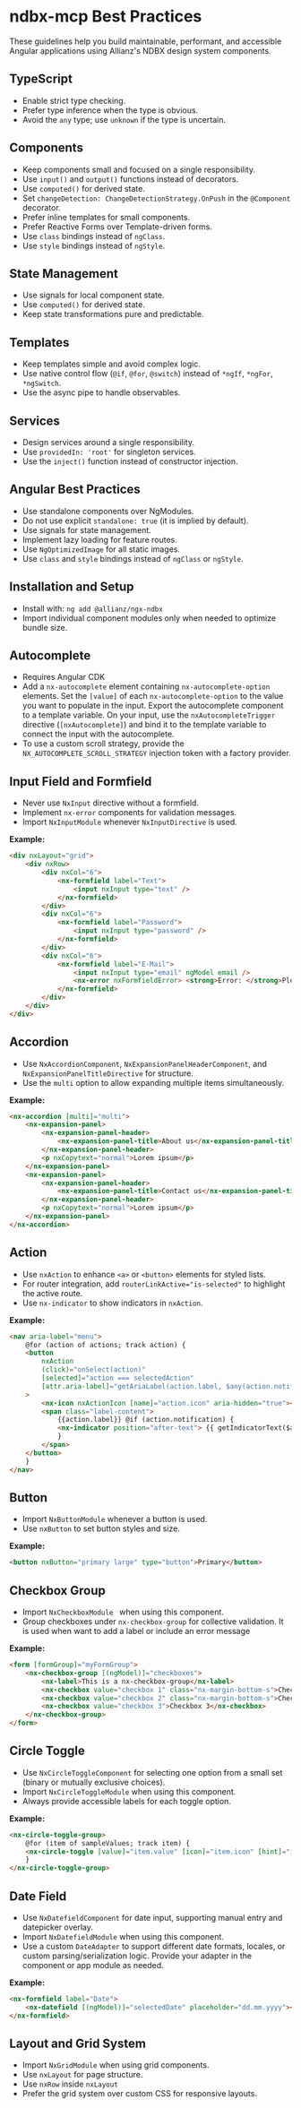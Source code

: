 # ndbx-mcp Best Practices

These guidelines help you build maintainable, performant, and accessible Angular applications using Allianz's NDBX design system components.

## TypeScript

- Enable strict type checking.
- Prefer type inference when the type is obvious.
- Avoid the `any` type; use `unknown` if the type is uncertain.

## Components

- Keep components small and focused on a single responsibility.
- Use `input()` and `output()` functions instead of decorators.
- Use `computed()` for derived state.
- Set `changeDetection: ChangeDetectionStrategy.OnPush` in the `@Component` decorator.
- Prefer inline templates for small components.
- Prefer Reactive Forms over Template-driven forms.
- Use `class` bindings instead of `ngClass`.
- Use `style` bindings instead of `ngStyle`.

## State Management

- Use signals for local component state.
- Use `computed()` for derived state.
- Keep state transformations pure and predictable.

## Templates

- Keep templates simple and avoid complex logic.
- Use native control flow (`@if`, `@for`, `@switch`) instead of `*ngIf`, `*ngFor`, `*ngSwitch`.
- Use the async pipe to handle observables.

## Services

- Design services around a single responsibility.
- Use `providedIn: 'root'` for singleton services.
- Use the `inject()` function instead of constructor injection.

## Angular Best Practices

- Use standalone components over NgModules.
- Do not use explicit `standalone: true` (it is implied by default).
- Use signals for state management.
- Implement lazy loading for feature routes.
- Use `NgOptimizedImage` for all static images.
- Use `class` and `style` bindings instead of `ngClass` or `ngStyle`.

## Installation and Setup

- Install with: `ng add @allianz/ngx-ndbx`
- Import individual component modules only when needed to optimize bundle size.

## Autocomplete

- Requires Angular CDK
- Add a `nx-autocomplete` element containing `nx-autocomplete-option` elements. Set the `[value]` of each `nx-autocomplete-option` to the value you want to populate in the input. Export the autocomplete component to a template variable. On your input, use the `nxAutocompleteTrigger` directive (`[nxAutocomplete]`) and bind it to the template variable to connect the input with the autocomplete.
- To use a custom scroll strategy, provide the `NX_AUTOCOMPLETE_SCROLL_STRATEGY` injection token with a factory provider.

## Input Field and Formfield

- Never use `NxInput` directive without a formfield.
- Implement `nx-error` components for validation messages.
- Import `NxInputModule` whenever `NxInputDirective` is used.

**Example:**

```html
<div nxLayout="grid">
    <div nxRow>
        <div nxCol="6">
            <nx-formfield label="Text">
                <input nxInput type="text" />
            </nx-formfield>
        </div>
        <div nxCol="6">
            <nx-formfield label="Password">
                <input nxInput type="password" />
            </nx-formfield>
        </div>
        <div nxCol="6">
            <nx-formfield label="E-Mail">
                <input nxInput type="email" ngModel email />
                <nx-error nxFormfieldError> <strong>Error: </strong>Please type in a valid email address </nx-error>
            </nx-formfield>
        </div>
    </div>
</div>
```

## Accordion

- Use `NxAccordionComponent`, `NxExpansionPanelHeaderComponent`, and `NxExpansionPanelTitleDirective` for structure.
- Use the `multi` option to allow expanding multiple items simultaneously.

**Example:**

```html
<nx-accordion [multi]="multi">
    <nx-expansion-panel>
        <nx-expansion-panel-header>
            <nx-expansion-panel-title>About us</nx-expansion-panel-title>
        </nx-expansion-panel-header>
        <p nxCopytext="normal">Lorem ipsum</p>
    </nx-expansion-panel>
    <nx-expansion-panel>
        <nx-expansion-panel-header>
            <nx-expansion-panel-title>Contact us</nx-expansion-panel-title>
        </nx-expansion-panel-header>
        <p nxCopytext="normal">Lorem ipsum</p>
    </nx-expansion-panel>
</nx-accordion>
```

## Action

- Use `nxAction` to enhance `<a>` or `<button>` elements for styled lists.
- For router integration, add `routerLinkActive="is-selected"` to highlight the active route.
- Use `nx-indicator` to show indicators in `nxAction`.

**Example:**

```html
<nav aria-label="menu">
    @for (action of actions; track action) {
    <button
        nxAction
        (click)="onSelect(action)"
        [selected]="action === selectedAction"
        [attr.aria-label]="getAriaLabel(action.label, $any(action.notificationCount), action.notification)"
    >
        <nx-icon nxActionIcon [name]="action.icon" aria-hidden="true"></nx-icon>
        <span class="label-content">
            {{action.label}} @if (action.notification) {
            <nx-indicator position="after-text"> {{ getIndicatorText($any(action.notificationCount)) }} </nx-indicator>
            }
        </span>
    </button>
    }
</nav>
```

## Button

- Import `NxButtonModule` whenever a button is used.
- Use `nxButton` to set button styles and size.

**Example:**

```html
<button nxButton="primary large" type="button">Primary</button>
```

## Checkbox Group

- Import `NxCheckboxModule ` when using this component.
- Group checkboxes under `nx-checkbox-group` for collective validation. It is used when want to add a label or include an error message

**Example:**

```html
<form [formGroup]="myFormGroup">
    <nx-checkbox-group [(ngModel)]="checkboxes">
        <nx-label>This is a nx-checkbox-group</nx-label>
        <nx-checkbox value="checkbox 1" class="nx-margin-bottom-s">Checkbox 1</nx-checkbox>
        <nx-checkbox value="checkbox 2" class="nx-margin-bottom-s">Checkbox 2</nx-checkbox>
        <nx-checkbox value="checkbox 3">Checkbox 3</nx-checkbox>
    </nx-checkbox-group>
</form>
```

## Circle Toggle

- Use `NxCircleToggleComponent` for selecting one option from a small set (binary or mutually exclusive choices).
- Import `NxCircleToggleModule` when using this component.
- Always provide accessible labels for each toggle option.

**Example:**

```html
<nx-circle-toggle-group>
    @for (item of sampleValues; track item) {
    <nx-circle-toggle [value]="item.value" [icon]="item.icon" [hint]="item.hint" [label]="item.label"></nx-circle-toggle>
    }
</nx-circle-toggle-group>
```

## Date Field

- Use `NxDatefieldComponent` for date input, supporting manual entry and datepicker overlay.
- Import `NxDatefieldModule` when using this component.
- Use a custom `DateAdapter` to support different date formats, locales, or custom parsing/serialization logic. Provide your adapter in the component or app module as needed.

**Example:**

```html
<nx-formfield label="Date">
    <nx-datefield [(ngModel)]="selectedDate" placeholder="dd.mm.yyyy"></nx-datefield>
</nx-formfield>
```

## Layout and Grid System

- Import `NxGridModule` when using grid components.
- Use `nxLayout` for page structure.
- Use `nxRow` inside `nxLayout`
- Prefer the grid system over custom CSS for responsive layouts.
